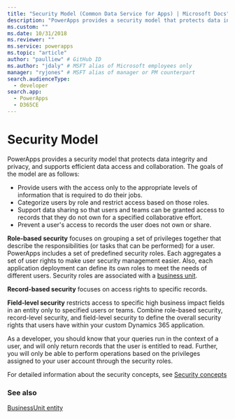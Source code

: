 ```yaml
---
title: "Security Model (Common Data Service for Apps) | Microsoft Docs" # Intent and product brand in a unique string of 43-59 chars including spaces
description: "PowerApps provides a security model that protects data integrity and privacy, and supports efficient data access and collaboration" # 115-145 characters including spaces. This abstract displays in the search result.
ms.custom: ""
ms.date: 10/31/2018
ms.reviewer: ""
ms.service: powerapps
ms.topic: "article"
author: "paulliew" # GitHub ID
ms.author: "jdaly" # MSFT alias of Microsoft employees only
manager: "ryjones" # MSFT alias of manager or PM counterpart
search.audienceType: 
  - developer
search.app: 
  - PowerApps
  - D365CE
---
```

# Security Model

PowerApps provides a security model that protects data integrity and privacy, and supports efficient data access and collaboration. The goals of the model are as follows:
- Provide users with the access only to the appropriate levels of information that is required to do their jobs.
- Categorize users by role and restrict access based on those roles.
- Support data sharing so that users and teams can be granted access to records that they do not own for a specified collaborative effort.
- Prevent a user's access to records the user does not own or share.

**Role-based security** focuses on grouping a set of privileges together that describe the responsibilities (or tasks that can be performed) for a user. PowerApps includes a set of predefined security roles. Each aggregates a set of user rights to make user security management easier. Also, each application deployment can define its own roles to meet the needs of different users. Security roles are associated with a [business unit](businessunit-entity.md).

**Record-based security** focuses on access rights to specific records.

**Field-level security** restricts access to specific high business impact fields in an entity only to specified users or teams.
Combine role-based security, record-level security, and field-level security to define the overall security rights that users have within your custom Dynamics 365 application.

As a developer, you should know that your queries run in the context of a user, and will only return records that the user is entitled to read.
Further, you will only be able to perform operations based on the privileges assigned to your user account through the security roles.

For detailed information about the security concepts, see [Security concepts](/dynamics365/customer-engagement/admin/security-concepts)

### See also

[BusinessUnit entity](businessunit-entity.md)
